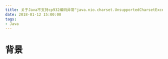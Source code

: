 ```yaml
---
title: 关于Java不支持cp932编码异常"java.nio.charset.UnsupportedCharsetException: cp932"的解决办法
date: 2018-01-12 15:00:00
tags:
- Java
---
```


# 背景

